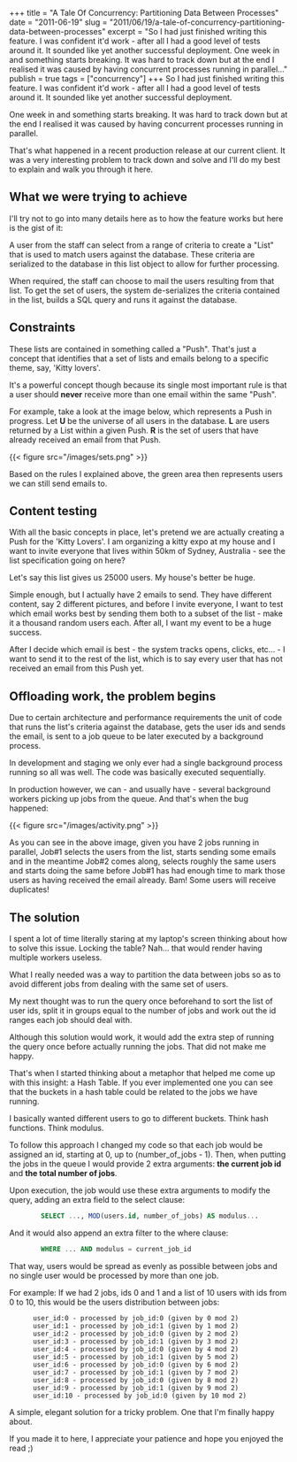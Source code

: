 +++
title = "A Tale Of Concurrency: Partitioning Data Between Processes"
date = "2011-06-19"
slug = "2011/06/19/a-tale-of-concurrency-partitioning-data-between-processes"
excerpt = "So I had just finished writing this feature. I was confident it'd work - after all I had a good level of tests around it. It sounded like yet another successful deployment. One week in and something starts breaking. It was hard to track down but at the end I realised it was caused by having concurrent processes running in parallel..."
publish = true
tags = ["concurrency"]
+++
So I had just finished writing this feature. I was confident it'd work - after all I had a good level of tests around it.
It sounded like yet another successful deployment.

One week in and something starts breaking. It was hard to track down but at the end I realised it was caused by having concurrent processes running in parallel.

That's what happened in a recent production release at our current client. It was a very interesting problem to track
down and solve and I'll do my best to explain and walk you through it here.

## What we were trying to achieve ##

 I'll try not to go into many details here as to how the feature works but here is the gist of it:

 A user from the staff can select from a range of criteria to create a "List" that is used to match users against the database.
 These criteria are serialized to the database in this list object to allow for further processing.

 When required, the staff can choose to mail the users resulting from that list. To get the set of users, the system
 de-serializes the criteria contained in the list, builds a SQL query and runs it against the database.

## Constraints ##

These lists are contained in something called a "Push". That's just a concept that identifies that a set of lists and
emails belong to a specific theme, say, 'Kitty lovers'.

It's a powerful concept though because its single most important rule is that a user should **never** receive more than one email within the same "Push".

For example, take a look at the image below, which represents a Push in progress. Let **U** be the universe of all users in the database. **L** are users returned by a List within a given Push. **R** is the set of users that have already received an email from that Push.

{{< figure src="/images/sets.png" >}}


Based on the rules I explained above, the green area then represents users we can still send emails to.

## Content testing ##

With all the basic concepts in place, let's pretend we are actually creating a Push for the 'Kitty Lovers'. I am organizing
a kitty expo at my house and I want to invite everyone that lives within 50km of Sydney, Australia - see the list specification going on here?

Let's say this list gives us 25000 users. My house's better be huge.

Simple enough, but I actually have 2 emails to send. They have different content, say 2 different pictures, and before
I invite everyone, I want to test which email works best by sending them both to a subset of the list - make it a thousand random users each.
After all, I want my event to be a huge success.

After I decide which email is best - the system tracks opens, clicks, etc... - I want to send it to the rest of the list,
which is to say every user that has not received an email from this Push yet.

## Offloading work, the problem begins ##

Due to certain architecture and performance requirements the unit of code that runs the list's criteria against the database,
gets the user ids and sends the email, is sent to a job queue to be later executed by a background process.

In development and staging we only ever had a single background process running so all was well. The code was basically executed sequentially.

In production however, we can - and usually have - several background workers picking up jobs from the queue. And that's when the bug happened:

{{< figure src="/images/activity.png" >}}


As you can see in the above image, given you have 2 jobs running in parallel, Job#1 selects the users from the list, starts sending some emails and in the meantime
Job#2 comes along, selects roughly the same users and starts doing the same before Job#1 has had enough time to mark
those users as having received the email already. Bam! Some users will receive duplicates!

## The solution ##

  I spent a lot of time literally staring at my laptop's screen thinking about how to solve this issue. Locking the table?
  Nah... that would render having multiple workers useless.

  What I really needed was a way to partition the data between jobs so as to avoid different jobs from dealing with the same set of users.

  My next thought was to run the query once beforehand to sort the list of user ids, split it in groups equal to the number of jobs
  and work out the id ranges each job should deal with.

  Although this solution would work, it would add the extra step of running the query once before actually running the jobs.
  That did not make me happy.

  That's when I started thinking about a metaphor that helped me come up with this insight: a Hash Table. If you ever implemented
  one you can see that the buckets in a hash table could be related to the jobs we have running.

  I basically wanted different users to go to different buckets. Think hash functions. Think modulus.

  To follow this approach I changed my code so that each job would be assigned an id, starting at 0, up to (number_of_jobs - 1).
  Then, when putting the jobs in the queue I would provide 2 extra arguments:
  **the current job id** and **the total number of jobs**.

  Upon execution, the job would use these extra arguments to modify the query, adding an extra field to the select clause:

```sql
        SELECT ..., MOD(users.id, number_of_jobs) AS modulus...
```

  And it would also append an extra filter to the where clause:
```sql
        WHERE ... AND modulus = current_job_id
```


  That way, users would be spread as evenly as possible between jobs and no single user would be processed by more than one job.

  For example: If we had 2 jobs, ids 0 and 1 and a list of 10 users with ids from 0 to 10, this would be the users distribution between jobs:

```
      user_id:0 - processed by job_id:0 (given by 0 mod 2)
      user_id:1 - processed by job_id:1 (given by 1 mod 2)
      user_id:2 - processed by job_id:0 (given by 2 mod 2)
      user_id:3 - processed by job_id:1 (given by 3 mod 2)
      user_id:4 - processed by job_id:0 (given by 4 mod 2)
      user_id:5 - processed by job_id:1 (given by 5 mod 2)
      user_id:6 - processed by job_id:0 (given by 6 mod 2)
      user_id:7 - processed by job_id:1 (given by 7 mod 2)
      user_id:8 - processed by job_id:0 (given by 8 mod 2)
      user_id:9 - processed by job_id:1 (given by 9 mod 2)
      user_id:10 - processed by job_id:0 (given by 10 mod 2)
```

  A simple, elegant solution for a tricky problem. One that I'm finally happy about.

  If you made it to here, I appreciate your patience and hope you enjoyed the read ;)
